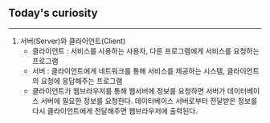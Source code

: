 ## Today's curiosity

---
1. 서버(Server)와 클라이언트(Client)
   - 클라이언트 : 서비스를 사용하는 사용자, 다른 프로그램에게 서비스를 요청하는 프로그램
   - 서버 : 클라이언트에게 네트워크를 통해 서비스를 제공하는 시스템, 클라이언트의 요청에 응답해주는 프로그램
   - 클라이언트가 웹브라우저를 통해 웹서버에 정보를 요청하면 서버가 데이터베이스 서버에 필요한 정보를 요청한다.
     데이터베이스 서버로부터 전달받은 정보를 다시 클라이언트에게 전달해주면 웹브라우저에 출력된다.